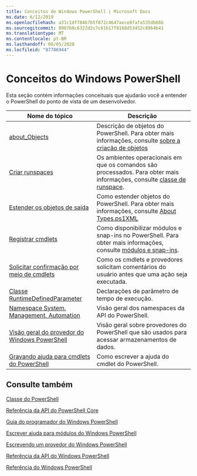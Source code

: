```yaml
---
title: Conceitos do Windows PowerShell | Microsoft Docs
ms.date: 6/12/2019
ms.openlocfilehash: a31c1df784b7b5f872c4647aece8fafa535db66b
ms.sourcegitcommit: 0907b8c6322d2c7c61b17f8168d53452c8964b41
ms.translationtype: MT
ms.contentlocale: pt-BR
ms.lasthandoff: 08/05/2020
ms.locfileid: "87786944"
---
```

# <a name="windows-powershell-concepts"></a>Conceitos do Windows PowerShell

Esta seção contém informações conceituais que ajudarão você a entender o PowerShell do ponto de vista de um desenvolvedor.

|Nome do tópico|Descrição|
|----------------|-----------------|
|[about_Objects](/powershell/module/microsoft.powershell.core/about/about_objects)|Descrição de objetos do PowerShell. Para obter mais informações, consulte [sobre a criação de objetos](/powershell/module/microsoft.powershell.core/about/about_object_creation)|
|[Criar runspaces](../hosting/creating-runspaces.md)|Os ambientes operacionais em que os comandos são processados. Para obter mais informações, consulte [classe de runspace](/dotnet/api/system.management.automation.runspaces.runspace).|
|[Estender os objetos de saída](../cmdlet/extending-output-objects.md)|Como estender objetos do PowerShell. Para obter mais informações, consulte [About Types.ps1XML](/powershell/module/microsoft.powershell.core/about/about_types.ps1xml)|
|[Registrar cmdlets](../cmdlet/registering-cmdlets.md)|Como disponibilizar módulos e snap-ins no PowerShell. Para obter mais informações, consulte [módulos e snap-ins](../cmdlet/modules-and-snap-ins.md).|
|[Solicitar confirmação por meio de cmdlets](../cmdlet/requesting-confirmation-from-cmdlets.md)|Como os cmdlets e provedores solicitam comentários do usuário antes que uma ação seja executada.|
|[Classe RuntimeDefinedParameter](/dotnet/api/system.management.automation.runtimedefinedparameter)|Declarações de parâmetro de tempo de execução.|
|[Namespace System. Management. Automation](/dotnet/api/System.Management.Automation)|Visão geral dos namespaces da API do PowerShell.|
|[Visão geral do provedor do Windows PowerShell](../provider/windows-powershell-provider-overview.md)|Visão geral sobre provedores do PowerShell que são usados para acessar armazenamentos de dados.|
|[Gravando ajuda para cmdlets do PowerShell](../help/writing-help-for-windows-powershell-cmdlets.md)|Como escrever a ajuda do cmdlet do PowerShell.|

## <a name="see-also"></a>Consulte também

[Classe do PowerShell](/dotnet/api/system.management.automation.powershell)

[Referência da API do PowerShell Core](/dotnet/api/?view=pscore-6.2.0)

[Guia do programador do Windows PowerShell](windows-powershell-programmer-s-guide.md)

[Escrever ajuda para módulos do Windows PowerShell](../module/writing-help-for-windows-powershell-modules.md)

[Escrevendo um provedor do Windows PowerShell](../provider/writing-a-windows-powershell-provider.md)

[Referência da API do Windows PowerShell](/dotnet/api/?view=powershellsdk-1.1.0)

[Referência do Windows PowerShell](../windows-powershell-reference.md)
